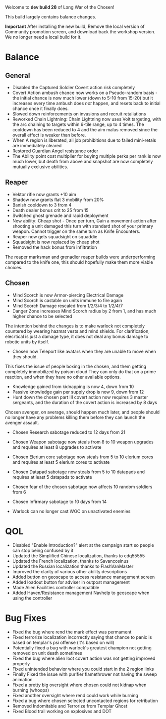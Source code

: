 Welcome to **dev build 28** of Long War of the Chosen!

This build largely contains balance changes.

**Important** After installing the new build, Remove the local version of Community promotion screen, and download back the workshop version. We no longer need a local build for it.

# Balance

## General

 * Disabled the Captured Soldier Covert action risk completely
 * Covert Action ambush chance now works on a Pseudo-random basis - the initial chance is now much lower (down to 5-10 from 15-20) but it increases every time ambush does *not* happen, and resets back to initial chance once it finally does.
 * Slowed down reinforcements on invasions and recruit retaliations
 * Reworked Chain Lightning: Chain Lightning now uses Volt targeting, with the arc chaining to
    targets within 6-tile range, up to 4 times. The cooldown has been
    reduced to 4 and the aim malus removed since the overall effect is
    weaker than before.
 * When A region is liberated, all job prohibitions due to failed mini-retals are immediately cleared
 * Restored Guardian Angel resistance order
 * The Ability point cost multiplier for buying multiple perks per rank is now much lower, but death from above and snapshot are now completely mutually exclusive abilities.

## Reaper

 * Vektor rifle now grants +10 aim
 * Shadow now grants flat 3 mobility from 20%
 * Banish cooldown to 3 from 4
 * Death dealer bonus crit to 25 from 15
 * Switched ghost grenade and rapid deployment
 * New ability: Cheap shot - Once per turn, Gain a movement action after shooting a unit damaged this turn with standard shot of your primary weapon. Cannot trigger on the same turn as Knife Encounters.
 * Reaper now gets squadsight on squaddie
 * Squadsight is now replaced by cheap shot
 * Removed the hack bonus from infiltration

The reaper marksman and grenadier reaper builds were underperforming compared to the knife one, this should hopefully make them more viable choices.

## Chosen

 * Mind Scorch is now Armor-piercing Electrical Damage 
 * Mind Scorch is castable on units immune to fire again
 * Mind Scorch Damage rescaled from 1/2/3/4 to 1/2/4/7
 * Danger Zone increases Mind Scorch radius by 2 from 1, and has much higher chance to be selected

 The intention behind the changes is to make warlock not completely countered by wearing hazmat vests and mind shields.
 For clarification, elecrtical is just a damage type, it does not deal any bonus damage to robotic units by itself. 

 * Chosen now Teleport like avatars when they are unable to move when they should.

This fixes the issue of people boxing in the chosen, and them getting completely immobilized by poison cloud
They can only do that on a prime reaction, and when they have no other available options.


 * Knowledge gained from kidnapping is now 4, down from 10
 * Passive knowledge gain per supply drop is now 9, down from 12
 * Hunt down the chosen part III covert action now requires 3 master sergeants, and the duration of the covert action is increased by 8 days

 Chosen avenger, on average, should happen much later, and people should no longer have any problems killing them before they can launch the avenger assault.

 * Chosen Research sabotage reduced to 12 days from 21
 * Chosen Weapon sabotage now steals from 8 to 10 weapon upgrades and requires at least 8 upgrades to activate
 * Chosen Elerium core sabotage now steals from 5 to 10 elerium cores and requires at least 5 elerium cores to activate
 * Chosen Datapad sabotage now steals from 5 to 10 datapads and requires at least 5 datapads to activate
 * Chosen fear of the chosen sabotage now affects 10 random soldiers from 6
 * Chosen Infirmary sabotage to 10 days from 14

 * Warlock can no longer cast WGC on unactivated enemies 

 # QOL
 * Disabled "Enable Introduction?" alert at the campaign start so people can stop being confused by it
 * Updated the Simplified Chinese localization, thanks to cdq55555
 * Updated the French localization, thanks to Savancosinus
 * Updated the Russian localization thanks to FlashVanMaster
 * Improved the clarity of various other ability descriptions
 * Added button on geoscape to access resistance management screen
 * Added loadout button for adviser in outpost management
 * Made Alien Facilities controller compatible
 * Added Haven/Resistance management Navhelp to geoscape when using the controller

 # Bug Fixes

 * Fixed the bug where rend the mark effect was permament
 * Fixed terrorize localization incorrectly saying that chance to panic is based on templar's psi offense (it's based on will)
 * Potentially fixed a bug with warlock's greatest champion not getting removed on unit death sometimes
 * Fixed the bug where alien loot covert action was not getting improved properly
 * Fixed unintended behavior where you could start in the 2 region links
 * Finally Fixed the issue with purifier flamethrower not having the sweep animation
 * Fixed a pretty big oversight where chosen could not kidnap when burning (whoops)
 * Fixed another oversight where rend could work while burning
 * Fixed a bug where chosen selected uncontacted regions for retribution
 * Removed Indomitable and Terrorize from Templar Ghost
 * Fixed Blood trail working on explosives and DOT
